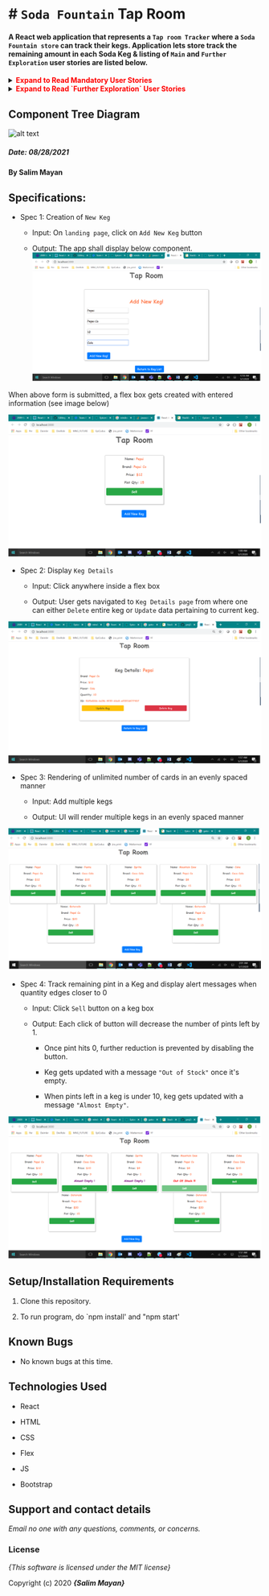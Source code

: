 
# # `Soda Fountain` Tap Room

#### A React web application that represents a `Tap room Tracker` where a `Soda Fountain store` can track their kegs. Application lets store track the remaining amount in each Soda Keg & listing of `Main` and `Further Exploration` user stories are listed below.

<details>
    <summary><span style="color:red"><strong>Expand to Read Mandatory User Stories</strong></summary>

1. Render list/menu of all available kegs. For each keg, `Name`,  `Brand`,  `Price`  and  `Flavor`  are displayed.
2. User can populate and submit a form to add a `New` keg to list.
3. User can click on a button on any keg to see its `Details` page.
4. User can see how many pints are left in a keg. **PS:**  A keg is hardcoded to 24 pints for ease of use (so that one can demonstrate emptying of keg).
5. User can click a button next to a keg whenever a pint is sold. Each click will decrease the number of pints left by 1. Once pint hits 0, further reduction is prevented by disabling the button.
6. `Progress Bar` that gives an indication of Quantity of beverage in a keg.
</details>

<details>
    <summary><span style="color:red"><strong>Expand to Read `Further Exploration` User Stories</strong></summary>

1. Option to `Edit` a keg's properties after entering them (to correct mistaken entry).
2. Option to `Delete` a keg.
3. Keg gets updated with a message `"Out of Stock"` once it's empty.
4. When pints left in a keg is under 10, keg gets updated with a message `"Almost Empty"`. Also color of `Qty` will change from `blue` to `red`
</details>

## Component Tree Diagram

![alt text](https://github.com/Rekjal/tap-room/src/img/ComponentDiagram.png)

##### Date: **08/28/2021**

#### By **Salim Mayan**

## Specifications:

* Spec 1: Creation of `New Keg`

    + Input: On `landing page`, click on `Add New Keg` button

    + Output: The app shall display below component. ![alt text](https://github.com/Rekjal/projTapRoom/blob/master/src/img/Add_New_Keg.png)

When above form is submitted, a flex box gets created with entered information (see image below)

![alt text](https://github.com/Rekjal/projTapRoom/blob/master/src/img/Tap_Room_with_1_Keg.png)

* Spec 2: Display `Keg Details`

    + Input: Click anywhere inside a flex box

    + Output: User gets navigated to `Keg Details page` from where one can either `Delete` entire keg or `Update` data pertaining to current keg.

![alt text](https://github.com/Rekjal/projTapRoom/blob/master/src/img/Keg_Details_page.png)

* Spec 3: Rendering of unlimited number of cards in an evenly spaced manner

    + Input: Add multiple kegs
    
    + Output: UI will render multiple kegs in an evenly spaced manner

![alt text](https://github.com/Rekjal/projTapRoom/blob/master/src/img/Tap_Room_with_many_Kegs.png)

* Spec 4: Track remaining pint in a Keg and display alert messages when quantity edges closer to 0

    + Input: Click `Sell` button on a keg box
    
    + Output: Each click of button will decrease the number of pints left by 1.

		+ Once pint hits 0, further reduction is prevented by disabling the button.

		+ Keg gets updated with a message `"Out of Stock"` once it's empty.

		+ When pints left in a keg is under 10, keg gets updated with a message `"Almost Empty"`.

![alt text](https://github.com/Rekjal/projTapRoom/blob/master/src/img/Tap_Room_tracking_multiple_kegs_its_pints_and_alert_Messages.png)

## Setup/Installation Requirements

1. Clone this repository.

2. To run program, do `npm install' and "npm start'

## Known Bugs

* No known bugs at this time.

## Technologies Used

* React

* HTML

* CSS

* Flex

* JS

* Bootstrap

## Support and contact details

_Email no one with any questions, comments, or concerns._

### License

*{This software is licensed under the MIT license}*

Copyright (c) 2020 **_{Salim Mayan}_**
